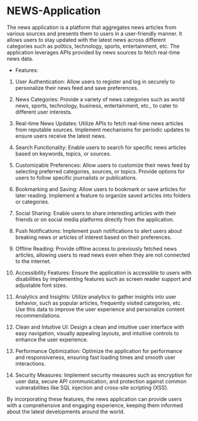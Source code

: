 # NEWS-Application

The news application is a platform that aggregates news articles from various sources and presents them to users in a user-friendly manner. It allows users to stay updated with the latest news across different categories such as politics, technology, sports, entertainment, etc. The application leverages APIs provided by news sources to fetch real-time news data.

- Features:

1. User Authentication: Allow users to register and log in securely to personalize their news feed and save preferences.

2. News Categories: Provide a variety of news categories such as world news, sports, technology, business, entertainment, etc., to cater to different user interests.

3. Real-time News Updates: Utilize APIs to fetch real-time news articles from reputable sources. Implement mechanisms for periodic updates to ensure users receive the latest news.

4. Search Functionality: Enable users to search for specific news articles based on keywords, topics, or sources.

5. Customizable Preferences: Allow users to customize their news feed by selecting preferred categories, sources, or topics. Provide options for users to follow specific journalists or publications.

6. Bookmarking and Saving: Allow users to bookmark or save articles for later reading. Implement a feature to organize saved articles into folders or categories.

7. Social Sharing: Enable users to share interesting articles with their friends or on social media platforms directly from the application.

8. Push Notifications: Implement push notifications to alert users about breaking news or articles of interest based on their preferences.

9. Offline Reading: Provide offline access to previously fetched news articles, allowing users to read news even when they are not connected to the internet.

10. Accessibility Features: Ensure the application is accessible to users with disabilities by implementing features such as screen reader support and adjustable font sizes.

11. Analytics and Insights: Utilize analytics to gather insights into user behavior, such as popular articles, frequently visited categories, etc. Use this data to improve the user experience and personalize content recommendations.

12. Clean and Intuitive UI: Design a clean and intuitive user interface with easy navigation, visually appealing layouts, and intuitive controls to enhance the user experience.

13. Performance Optimization: Optimize the application for performance and responsiveness, ensuring fast loading times and smooth user interactions.

14. Security Measures: Implement security measures such as encryption for user data, secure API communication, and protection against common vulnerabilities like SQL injection and cross-site scripting (XSS).

By incorporating these features, the news application can provide users with a comprehensive and engaging experience, keeping them informed about the latest developments around the world.
